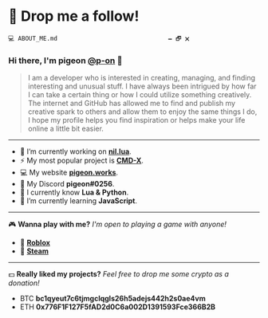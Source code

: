 # 🤙 Drop me a follow!
`💻 ABOUT_ME.md‎ ‎ ‎ ‎ ‎ ‎ ‎ ‎ ‎ ‎ ‎ ‎ ‎ ‎ ‎ ‎ ‎ ‎ ‎ ‎ ‎ ‎ ‎ ‎ ‎ ‎ ‎ ‎ ‎ ‎ ‎ 🗕 🗗 🗙`
### Hi there, I'm **pigeon** [@p-on](<https://github.com/p-on>) 👋

> I am a developer who is interested in creating, managing, and finding interesting and unusual stuff. I have always been intrigued by how far I can take a certain thing or how I could utilize something creatively. The internet and GitHub has allowed me to find and publish my creative spark to others and allow them to enjoy the same things I do, I hope my profile helps you find inspiration or helps make your life online a little bit easier.
-------
* 🔭 I’m currently working on **[nil.lua](<https://github.com/p-on/nil.lua>)**.
* ⚡ My most popular project is **[CMD-X](<https://github.com/CMD-X/CMD-X>)**.
* 💻 My website **[pigeon.works](https://pigeon.works)**.
* 💬 My Discord **pigeon#0256**.
* 🧰 I currently know **Lua & Python**.
* 🌱 I’m currently learning **JavaScript**.
-------
🎮 **Wanna play with me?** _I'm open to playing a game with anyone!_
* 🧱 **[Roblox](<https://roblox.com/users/23899181>)**
* 🚂 **[Steam](<https://steamcommunity.com/id/9igeon>)**
-------
💵 **Really liked my projects?** _Feel free to drop me some crypto as a donation!_
* BTC **bc1qyeut7c6tjmgclqgls26h5adejs442h2s0ae4vm**
* ETH **0x776F1F127F5fAD2d0C6a002D1391593Fce366B2B**

